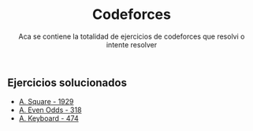 <header>
<h1>Codeforces</h1>
<p>Aca se contiene la totalidad de ejercicios de codeforces que resolvi o intente resolver</p>
</header>
<section>
<h2>Ejercicios solucionados</h2>
<ul>
<li ><a href ="https://github.com/Dearone13/Codeforces/blob/main/srcC%2B%2B/A_Square.cpp" target ="_blank">A. Square - 1929 </a></li>
<li ><a href ="https://github.com/Dearone13/Codeforces/blob/main/srcC%2B%2B/A_Even_Odds.cpp" target ="_blank">A. Even Odds - 318</a></li>
<li ><a href ="https://github.com/Dearone13/Codeforces/blob/main/srcC%2B%2B/A_Keyboard.cpp" target ="_blank">A. Keyboard - 474 </a></li>
</ul>
</section>